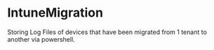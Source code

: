 # IntuneMigration
Storing Log Files of devices that have been migrated from 1 tenant to another via powershell.
